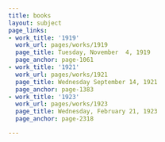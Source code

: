 ```yaml
---
title: books
layout: subject
page_links:
- work_title: '1919'
  work_url: pages/works/1919
  page_title: Tuesday, November  4, 1919
  page_anchor: page-1061
- work_title: '1921'
  work_url: pages/works/1921
  page_title: Wednesday September 14, 1921
  page_anchor: page-1383
- work_title: '1923'
  work_url: pages/works/1923
  page_title: Wednesday, February 21, 1923
  page_anchor: page-2318

---
```

